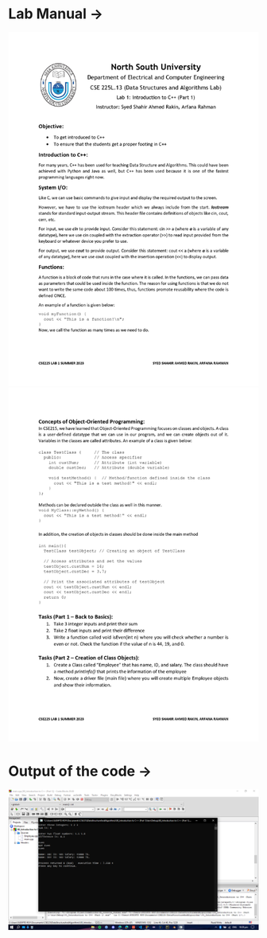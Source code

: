 <h1><b>Lab Manual → </b></h1>
<img src="Lab Manual and Output/Lab Manual Class 1 CSE225.13 Summer 2023_page-0001.jpg">

<img src="Lab Manual and Output/Lab Manual Class 1 CSE225.13 Summer 2023_page-0002.jpg">

<h1><b>Output of the code → </b></h1>
<img src="Lab Manual and Output/Output-00_Introduction to C++ (Part 1).png">
